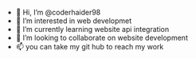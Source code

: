 - 👋 Hi, I’m @coderhaider98
- 👀 I’m interested in web developmet
- 🌱 I’m currently learning website api integration
- 💞️ I’m looking to collaborate on website development
- 📫 you can take my git hub to reach my work

<!---
coderhaider98/coderhaider98 is a ✨ special ✨ repository because its `README.md` (this file) appears on your GitHub profile.
You can click the Preview link to take a look at your changes.
--->
